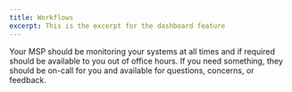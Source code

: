 ```yaml
---
title: Workflows
excerpt: This is the excerpt for the dashboard feature
---
```


Your MSP should be monitoring your systems at all times and if required should be available to you out of office hours. If you need something, they should be on-call for you and available for questions, concerns, or feedback.